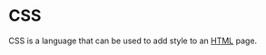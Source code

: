 # CSS               

CSS is a language that can be used to add style to an [HTML](/wiki/HTML) page.
